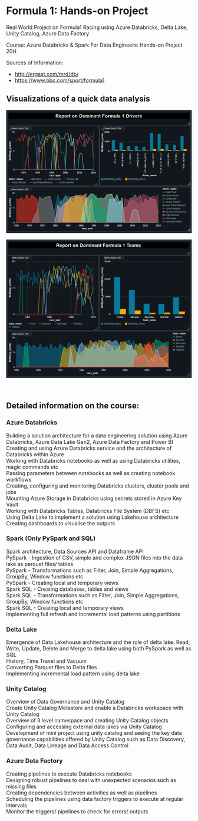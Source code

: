 # Formula 1: Hands-on Project

Real World Project on Formula1 Racing using Azure Databricks, Delta Lake, Unity Catalog, Azure Data Factory

Course: Azure Databricks & Spark For Data Engineers: Hands-on Project\
20H

Sources of Information:
- http://ergast.com/mrd/db/ 
- https://www.bbc.com/sport/formula1

## Visualizations of a quick data analysis

![image](drivers.PNG)

![image](teams.PNG)

&emsp;

## Detailed information on the course:
### Azure Databricks
Building a solution architecture for a data engineering solution using Azure Databricks, Azure Data Lake Gen2, Azure Data Factory and Power BI\
Creating and using Azure Databricks service and the architecture of Databricks within Azure\
Working with Databricks notebooks as well as using Databricks utilities, magic commands etc\
Passing parameters between notebooks as well as creating notebook workflows\
Creating, configuring and monitoring Databricks clusters, cluster pools and jobs\
Mounting Azure Storage in Databricks using secrets stored in Azure Key Vault\
Working with Databricks Tables, Databricks File System (DBFS) etc\
Using Delta Lake to implement a solution using Lakehouse architecture\
Creating dashboards to visualise the outputs


### Spark (Only PySpark and SQL)
Spark architecture, Data Sources API and Dataframe API\
PySpark - Ingestion of CSV, simple and complex JSON files into the data lake as parquet files/ tables\
PySpark - Transformations such as Filter, Join, Simple Aggregations, GroupBy, Window functions etc\
PySpark - Creating local and temporary views\
Spark SQL - Creating databases, tables and views\
Spark SQL - Transformations such as Filter, Join, Simple Aggregations, GroupBy, Window functions etc\
Spark SQL - Creating local and temporary views\
Implementing full refresh and incremental load patterns using partitions

### Delta Lake
Emergence of Data Lakehouse architecture and the role of delta lake.
Read, Write, Update, Delete and Merge to delta lake using both PySpark as well as SQL \
History, Time Travel and Vacuum\
Converting Parquet files to Delta files\
Implementing incremental load pattern using delta lake

### Unity Catalog
Overview of Data Governance and Unity Catalog\
Create Unity Catalog Metastore and enable a Databricks workspace with Unity Catalog\
Overview of 3 level namespace and creating Unity Catalog objects\
Configuring and accessing external data lakes via Unity Catalog\
Development of mini project using unity catalog and seeing the key data governance capabilities offered by Unity Catalog such as Data Discovery, Data Audit, Data Lineage and Data Access Control

### Azure Data Factory
Creating pipelines to execute Databricks notebooks\
Designing robust pipelines to deal with unexpected scenarios such as missing files\
Creating dependencies between activities as well as pipelines\
Scheduling the pipelines using data factory triggers to execute at regular intervals\
Monitor the triggers/ pipelines to check for errors/ outputs